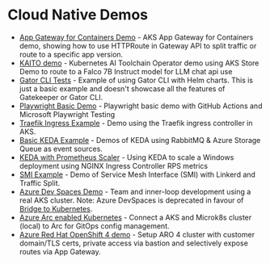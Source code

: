 # Cloud Native Demos

* [App Gateway for Containers Demo](https://github.com/clarenceb/appgw4containers) - AKS App Gateway for Containers demo, showing how to use HTTPRoute in Gateway API to split traffic or route to a specific app version.
* [KAITO demo](https://github.com/clarenceb/aks-store-demo/blob/main/Demo-Steps.md) - Kubernetes AI Toolchain Operator demo using AKS Store Demo to route to a Falco 7B Instruct model for LLM chat api use
* [Gator CLI Tests](https://github.com/clarenceb/gator-helm-test) - Example of using Gator CLI with Helm charts. This is just a basic example and doesn't showcase all the features of Gatekeeper or Gator CLI.
* [Playwright Basic Demo](https://github.com/clarenceb/playwright-basic-demo) - Playwright basic demo with GitHub Actions and Microsoft Playwright Testing
* [Traefik Ingress Example](https://github.com/clarenceb/traefik-ingress-example) - Demo using the Traefik ingress controller in AKS.
* [Basic KEDA Example](https://github.com/clarenceb/cloud-native-demos/tree/master/keda-script) - Demos of KEDA using RabbitMQ & Azure Storage Queue as event sources.
* [KEDA with Prometheus Scaler](https://github.com/clarenceb/keda-prometheus-scaler-demo) - Using KEDA to scale a Windows deployment using NGINX Ingress Controller RPS metrics
* [SMI Example](https://github.com/clarenceb/cloud-native-demos/tree/master/smi-script) - Demo of Service Mesh Interface (SMI) with Linkerd and Traffic Split.
* [Azure Dev Spaces Demo](https://github.com/clarenceb/devspaces-demo) - Team and inner-loop development using a real AKS cluster.  Note: Azure DevSpaces is deprecated in favour of [Bridge to Kubernetes](https://docs.microsoft.com/en-us/visualstudio/containers/bridge-to-kubernetes).
* [Azure Arc enabled Kubernetes](https://github.com/clarenceb/kubernetes-arc-demo) - Connect a AKS and Microk8s cluster (local) to Arc for GitOps config management.
* [Azure Red Hat OpenShift 4 demo](https://github.com/clarenceb/aro4x-demo) - Setup ARO 4 cluster with customer domain/TLS certs, private access via bastion and selectively expose routes via App Gateway.
